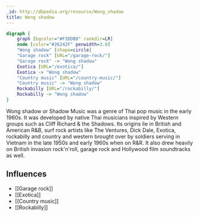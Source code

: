 ```yaml
---
_id: http://dbpedia.org/resource/Wong_shadow
title: Wong shadow
---
```


```dot
digraph {
	graph [bgcolor="#F3DDB8" rankdir=LR]
	node [color="#26242F" penwidth=3.0]
	"Wong shadow" [shape=circle]
	"Garage rock" [URL="/garage-rock/"]
	"Garage rock" -> "Wong shadow"
	Exotica [URL="/exotica/"]
	Exotica -> "Wong shadow"
	"Country music" [URL="/country-music/"]
	"Country music" -> "Wong shadow"
	Rockabilly [URL="/rockabilly/"]
	Rockabilly -> "Wong shadow"
}
```

Wong shadow or Shadow Music was a genre of Thai pop music in the early 1960s. It was developed by native Thai musicians inspired by Western groups such as Cliff Richard & the Shadows. Its origins lie in British and American R&B, surf rock artists like The Ventures, Dick Dale, Exotica, rockabilly and country and western brought over by soldiers serving in Vietnam in the late 1950s and early 1960s when on R&R. It also drew heavily on British invasion rock'n'roll, garage rock and Hollywood film soundtracks as well.

## Influences
- [[Garage rock]]
- [[Exotica]]
- [[Country music]]
- [[Rockabilly]]
